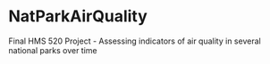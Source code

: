 # NatParkAirQuality
Final HMS 520 Project - Assessing indicators of air quality in several national parks over time
